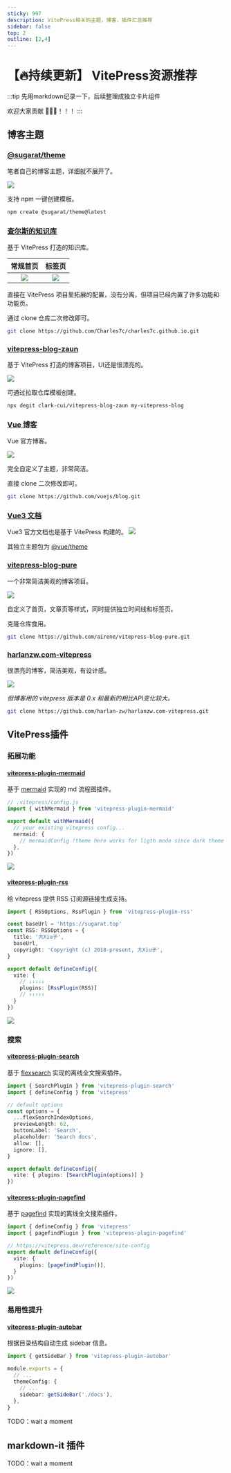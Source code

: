 ```yaml
---
sticky: 997
description: VitePress相关的主题，博客，插件汇总推荐
sidebar: false
top: 2
outline: [2,4]
---
```

# 【🔥持续更新】 VitePress资源推荐

:::tip
先用markdown记录一下，后续整理成独立卡片组件

欢迎大家贡献 🎉🎉🎉！！！
:::
## 博客主题

### [@sugarat/theme](https://theme.sugarat.top/)

笔者自己的博客主题，详细就不展开了。

![](https://img.cdn.sugarat.top/mdImg/sugar/7b3d73034370602b1eef82fdd7c13a99)

支持 npm 一键创建模板。

```sh
npm create @sugarat/theme@latest
```
### [查尔斯的知识库](https://blog.charles7c.top/)
基于 VitePress 打造的知识库。

|                                   常规首页                                    |                                    标签页                                     |
| :---------------------------------------------------------------------------: | :---------------------------------------------------------------------------: |
| ![](https://img.cdn.sugarat.top/mdImg/sugar/29d59c77d786eda38488938aad99ac46) | ![](https://img.cdn.sugarat.top/mdImg/sugar/fadf62e1224f1c93da8740aca2430255) |

直接在 VitePress 项目里拓展的配置，没有分离，但项目已经内置了许多功能和功能页。

通过 clone 仓库二次修改即可。

```sh
git clone https://github.com/Charles7c/charles7c.github.io.git
```

### [vitepress-blog-zaun](https://visionary-sunflower-dc7ae3.netlify.app/)
基于 VitePress 打造的博客项目，UI还是很漂亮的。

![](https://img.cdn.sugarat.top/mdImg/sugar/79bb82ad7850f4a022afe2060cfb10e6)

可通过拉取仓库模板创建。
```sh
npx degit clark-cui/vitepress-blog-zaun my-vitepress-blog
```
### [Vue 博客](https://blog.vuejs.org/)

Vue 官方博客。

![](https://img.cdn.sugarat.top/mdImg/sugar/c645f6aa11114c3dd0a74f07fb310ffe)

完全自定义了主题，非常简洁。

直接 clone 二次修改即可。
```sh
git clone https://github.com/vuejs/blog.git
```

### [Vue3 文档](https://cn.vuejs.org/)
Vue3 官方文档也是基于 VitePress 构建的。
![](https://img.cdn.sugarat.top/mdImg/sugar/da3d6554e818a85eebe17236acd266b5)

其独立主题包为 [@vue/theme](https://github.com/vuejs/theme/blob/main/package.json)

### [vitepress-blog-pure](https://ti.bi/)
一个非常简洁美观的博客项目。

![](https://img.cdn.sugarat.top/mdImg/sugar/5cdeb81777695ef0a6d48ec106e586d7)

自定义了首页，文章页等样式，同时提供独立时间线和标签页。

克隆仓库食用。
```sh
git clone https://github.com/airene/vitepress-blog-pure.git
```

### [harlanzw.com-vitepress](https://harlanzw.com/)
很漂亮的博客，简洁美观，有设计感。

![](https://img.cdn.sugarat.top/mdImg/sugar/e99824409d88017a33c767b6392050a7)

*但博客用的 vitepress 版本是 0.x 和最新的相比API变化较大。*

```sh
git clone https://github.com/harlan-zw/harlanzw.com-vitepress.git
```

## VitePress插件
### 拓展功能
#### [vitepress-plugin-mermaid](https://github.com/emersonbottero/vitepress-plugin-mermaid)

基于 [mermaid](https://mermaid.js.org/) 实现的 md 流程图插件。

```ts
// .vitepress/config.js
import { withMermaid } from 'vitepress-plugin-mermaid'

export default withMermaid({
  // your existing vitepress config...
  mermaid: {
    // mermaidConfig !theme here works for ligth mode since dark theme is forced in dark mode
  },
})
```

![](https://img.cdn.sugarat.top/mdImg/sugar/9238f8f2ddebc56daba7c45819b88974)

#### [vitepress-plugin-rss](https://github.com/ATQQ/sugar-blog/tree/master/packages/vitepress-plugin-rss)

给 vitepress 提供 RSS 订阅源链接生成支持。

```ts
import { RSSOptions, RssPlugin } from 'vitepress-plugin-rss'

const baseUrl = 'https://sugarat.top'
const RSS: RSSOptions = {
  title: '大Xiu子',
  baseUrl,
  copyright: 'Copyright (c) 2018-present, 大Xiu子',
}

export default defineConfig({
  vite: {
    // ↓↓↓↓↓
    plugins: [RssPlugin(RSS)]
    // ↑↑↑↑↑
  }
})
```

![](https://img.cdn.sugarat.top/mdImg/MTY5MjQ1NTQ4MDYxMg==692455480612)

### 搜索
#### [vitepress-plugin-search](https://github.com/emersonbottero/vitepress-plugin-search)

基于 [flexsearch](https://github.com/nextapps-de/flexsearch) 实现的离线全文搜索插件。

```ts
import { SearchPlugin } from 'vitepress-plugin-search'
import { defineConfig } from 'vitepress'

// default options
const options = {
  ...flexSearchIndexOptions,
  previewLength: 62,
  buttonLabel: 'Search',
  placeholder: 'Search docs',
  allow: [],
  ignore: [],
}

export default defineConfig({
  vite: { plugins: [SearchPlugin(options)] }
})
```
#### [vitepress-plugin-pagefind](https://github.com/ATQQ/sugar-blog/tree/master/packages/vitepress-plugin-pagefind)

基于 [pagefind](https://github.com/cloudcannon/pagefind) 实现的离线全文搜索插件。

```ts
import { defineConfig } from 'vitepress'
import { pagefindPlugin } from 'vitepress-plugin-pagefind'

// https://vitepress.dev/reference/site-config
export default defineConfig({
  vite: {
    plugins: [pagefindPlugin()],
  }
})
```

![](https://img.cdn.sugarat.top/mdImg/MTY3OTgxOTE1MDQ0OA==679819150448)

### 易用性提升
#### [vitepress-plugin-autobar](https://github.com/luciozhang/vitepress-plugin-autobar)

根据目录结构自动生成 sidebar 信息。
```ts
import { getSideBar } from 'vitepress-plugin-autobar'

module.exports = {
  // ...
  themeConfig: {
    // ...
    sidebar: getSideBar('./docs'),
  },
}
```

TODO：wait a moment

## markdown-it 插件

TODO：wait a moment
